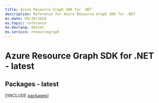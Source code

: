 ```yaml
---
title: Azure Resource Graph SDK for .NET
description: Reference for Azure Resource Graph SDK for .NET
ms.date: 09/30/2024
ms.topic: reference
ms.devlang: dotnet
ms.service: resourcegraph
---
```

# Azure Resource Graph SDK for .NET - latest
## Packages - latest
[!INCLUDE [packages](resource-graph-index.md)]